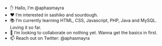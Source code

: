 - ✋ Hallo, I’m @aphasmayra
- ❤️ I’m interested in sashiko and sourdough.
- 📚 I’m currently learning HTML, CSS, Javascript, PHP, Java and MySQL. Loving it so far.
- 🤝 I’m looking to collaborate on nothing yet. Wanna get the basics in first.
- 📫 Reach out on Twitter: @aphasmayra

<!---
aphasmayra/aphasmayra is a ✨ special ✨ repository because its `README.md` (this file) appears on your GitHub profile.
You can click the Preview link to take a look at your changes.
--->
